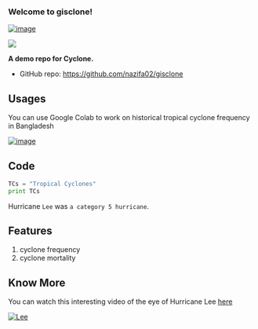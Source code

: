### Welcome to gisclone!
[![image](https://colab.research.google.com/assets/colab-badge.svg)](https://colab.research.google.com/github/nazifa02/gisclone/blob/main/TCs/clone.ipynb)

![](https://media.istockphoto.com/id/868927780/vector/blue-symbol-sign-of-a-storm-hurricane.jpg?s=612x612&w=0&k=20&c=dmI5XIubuYuruA6qmcQehPio6OWCpYHG5yYy9zc_2-o=)

**A demo repo for Cyclone.**

-   GitHub repo: <https://github.com/nazifa02/gisclone>

## Usages

You can use Google Colab to work on historical tropical cyclone frequency in Bangladesh

[![image](https://colab.research.google.com/assets/colab-badge.svg)](https://colab.research.google.com/github/nazifa02/gisclone/blob/main/TCs/clone.ipynb)

## Code

```python
TCs = "Tropical Cyclones"
print TCs
```
Hurricane `Lee` was `a category 5 hurricane`.

## Features
1. cyclone frequency
2. cyclone mortality

## Know More 

You can watch this interesting video of the eye of Hurricane Lee [here](https://youtu.be/AwoKkCye1F0) 

[![Lee](https://pbs.twimg.com/media/F5gfcl6XIAAbLiJ?format=jpg&name=large)](https://pbs.twimg.com/media/F5gfcl6XIAAbLiJ?format=jpg&name=large)


